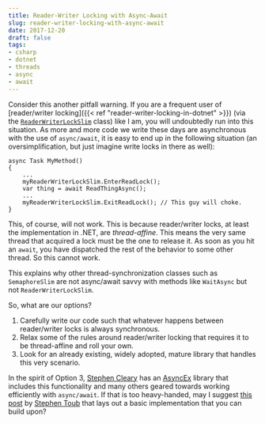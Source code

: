 ```yaml
---
title: Reader-Writer Locking with Async-Await
slug: reader-writer-locking-with-async-await
date: 2017-12-20
draft: false
tags:
- csharp
- dotnet
- threads
- async
- await
---
```

Consider this another pitfall warning. If you are a frequent user of [reader/writer locking]({{< ref "reader-writer-locking-in-dotnet" >}}) (via the [`ReaderWriterLockSlim`](https://docs.microsoft.com/en-us/dotnet/api/system.threading.readerwriterlockslim?view=netframework-4.7.2) class) like I am, you will undoubtedly run into this situation. As more and more code we write these days are asynchronous with the use of `async/await`, it is easy to end up in the following situation (an oversimplification, but just imagine write locks in there as well):

	async Task MyMethod()
	{
		...
		myReaderWriterLockSlim.EnterReadLock();
		var thing = await ReadThingAsync();
		... 
		myReaderWriterLockSlim.ExitReadLock(); // This guy will choke.
	}

This, of course, will not work. This is because reader/writer locks, at least the implementation in .NET, are *thread-affine*. This means the very same thread that acquired a lock must be the one to release it. As soon as you hit an `await`, you have dispatched the rest of the behavior to some other thread. So this cannot work.

This explains why other thread-synchronization classes such as `SemaphoreSlim` are not async/await savvy with methods like `WaitAsync` but not `ReaderWriterLockSlim`.

So, what are our options?

1. Carefully write our code such that whatever happens between reader/writer locks is always synchronous.
2. Relax some of the rules around reader/writer locking that requires it to be thread-affine and roll your own.
3. Look for an already existing, widely adopted, mature library that handles this very scenario.

In the spirit of Option 3, [Stephen Cleary](https://blog.stephencleary.com/) has an [AsyncEx](https://github.com/StephenCleary/AsyncEx) library that includes this functionality and many others geared towards working efficiently with `async/await`. If that is too heavy-handed, may I suggest [this post](https://blogs.msdn.microsoft.com/pfxteam/2012/02/12/building-async-coordination-primitives-part-7-asyncreaderwriterlock/) by [Stephen Toub](https://github.com/stephentoub) that lays out a basic implementation that you can build upon?  
